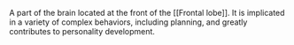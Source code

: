 A part of the brain located at the front of the [[Frontal lobe]]. It is implicated in a variety of complex behaviors, including planning, and greatly contributes to personality development.
